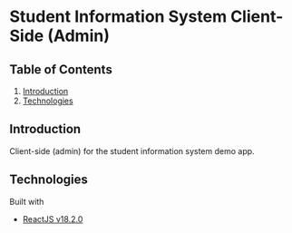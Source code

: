 # Student Information System Client-Side (Admin)
## Table of Contents
1. [Introduction](#introduction)
2. [Technologies](#technologies)


## Introduction

Client-side (admin) for the student information system demo app.


## Technologies

Built with
- [ReactJS v18.2.0](https://reactjs.org/docs/getting-started.html)
